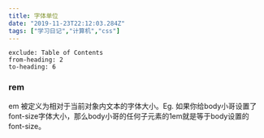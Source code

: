 ```yaml
---
title: 字体单位
date: "2019-11-23T22:12:03.284Z"
tags: ["学习日记","计算机","css"]
---
```

```toc
exclude: Table of Contents
from-heading: 2
to-heading: 6
```
### rem
em 被定义为相对于当前对象内文本的字体大小。Eg. 如果你给body小哥设置了font-size字体大小，那么body小哥的任何子元素的1em就是等于body设置的font-size。